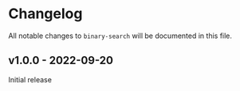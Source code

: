 # Changelog

All notable changes to `binary-search` will be documented in this file.

## v1.0.0 - 2022-09-20

Initial release
